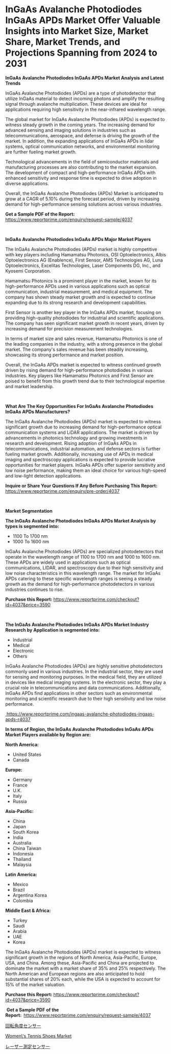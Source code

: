 <p><h1>InGaAs Avalanche Photodiodes InGaAs APDs Market Offer Valuable Insights into Market Size, Market Share, Market Trends, and Projections Spanning from 2024 to 2031</h1></p><p><strong>InGaAs Avalanche Photodiodes InGaAs APDs Market Analysis and Latest Trends</strong></p>
<p><p>InGaAs Avalanche Photodiodes (APDs) are a type of photodetector that utilize InGaAs material to detect incoming photons and amplify the resulting signal through avalanche multiplication. These devices are ideal for applications requiring high sensitivity in the near-infrared wavelength range.</p><p>The global market for InGaAs Avalanche Photodiodes (APDs) is expected to witness steady growth in the coming years. The increasing demand for advanced sensing and imaging solutions in industries such as telecommunications, aerospace, and defense is driving the growth of the market. In addition, the expanding applications of InGaAs APDs in lidar systems, optical communication networks, and environmental monitoring are further fueling market growth.</p><p>Technological advancements in the field of semiconductor materials and manufacturing processes are also contributing to the market expansion. The development of compact and high-performance InGaAs APDs with enhanced sensitivity and response time is expected to drive adoption in diverse applications.</p><p>Overall, the InGaAs Avalanche Photodiodes (APDs) Market is anticipated to grow at a CAGR of 5.10% during the forecast period, driven by increasing demand for high-performance sensing solutions across various industries.</p></p>
<p><strong>Get a Sample PDF of the Report:&nbsp;</strong> <a href="https://www.reportprime.com/enquiry/request-sample/4037">https://www.reportprime.com/enquiry/request-sample/4037</a></p>
<p>&nbsp;</p>
<p><strong>InGaAs Avalanche Photodiodes InGaAs APDs Major Market Players</strong></p>
<p><p>The InGaAs Avalanche Photodiodes (APDs) market is highly competitive with key players including Hamamatsu Photonics, OSI Optoelectronics, Albis Optoelectronics AG (Enablence), First Sensor, AMS Technologies AG, Luna Optoelectronics, Excelitas Technologies, Laser Components DG, Inc., and Kyosemi Corporation.</p><p>Hamamatsu Photonics is a prominent player in the market, known for its high-performance APDs used in various applications such as optical communication, industrial measurement, and medical equipment. The company has shown steady market growth and is expected to continue expanding due to its strong research and development capabilities.</p><p>First Sensor is another key player in the InGaAs APDs market, focusing on providing high-quality photodiodes for industrial and scientific applications. The company has seen significant market growth in recent years, driven by increasing demand for precision measurement technologies.</p><p>In terms of market size and sales revenue, Hamamatsu Photonics is one of the leading companies in the industry, with a strong presence in the global market. The company's sales revenue has been steadily increasing, showcasing its strong performance and market position.</p><p>Overall, the InGaAs APDs market is expected to witness continued growth driven by rising demand for high-performance photodiodes in various industries. Key players like Hamamatsu Photonics and First Sensor are poised to benefit from this growth trend due to their technological expertise and market leadership.</p></p>
<p>&nbsp;</p>
<p><strong>What Are The Key Opportunities For InGaAs Avalanche Photodiodes InGaAs APDs Manufacturers?</strong></p>
<p><p>The InGaAs Avalanche Photodiodes (APDs) market is expected to witness significant growth due to increasing demand for high-performance optical communication systems and LiDAR applications. The market is driven by advancements in photonics technology and growing investments in research and development. Rising adoption of InGaAs APDs in telecommunications, industrial automation, and defense sectors is further fueling market growth. Additionally, increasing use of APDs in medical imaging and spectroscopy applications is expected to provide lucrative opportunities for market players. InGaAs APDs offer superior sensitivity and low noise performance, making them an ideal choice for various high-speed and low-light detection applications.</p></p>
<p><strong>Inquire or Share Your Questions If Any Before Purchasing This Report:</strong> <a href="https://www.reportprime.com/enquiry/pre-order/4037">https://www.reportprime.com/enquiry/pre-order/4037</a></p>
<p>&nbsp;</p>
<p><strong>Market Segmentation</strong></p>
<p><strong>The InGaAs Avalanche Photodiodes InGaAs APDs Market Analysis by types is segmented into:</strong></p>
<p><ul><li>1100 To 1700 nm</li><li>1000 To 1600 nm</li></ul></p>
<p><p>InGaAs Avalanche Photodiodes (APDs) are specialized photodetectors that operate in the wavelength range of 1100 to 1700 nm and 1000 to 1600 nm. These APDs are widely used in applications such as optical communications, LIDAR, and spectroscopy due to their high sensitivity and low noise characteristics in this wavelength range. The market for InGaAs APDs catering to these specific wavelength ranges is seeing a steady growth as the demand for high-performance photodetectors in various industries continues to rise.</p></p>
<p><strong>Purchase this Report:&nbsp;</strong><a href="https://www.reportprime.com/checkout?id=4037&price=3590">https://www.reportprime.com/checkout?id=4037&price=3590</a></p>
<p>&nbsp;</p>
<p><strong>The InGaAs Avalanche Photodiodes InGaAs APDs Market Industry Research by Application is segmented into:</strong></p>
<p><ul><li>Industrial</li><li>Medical</li><li>Electronic</li><li>Others</li></ul></p>
<p><p>InGaAs Avalanche Photodiodes (APDs) are highly sensitive photodetectors commonly used in various industries. In the industrial sector, they are used for sensing and monitoring purposes. In the medical field, they are utilized in devices like medical imaging systems. In the electronic sector, they play a crucial role in telecommunications and data communications. Additionally, InGaAs APDs find applications in other sectors such as environmental monitoring and scientific research due to their high sensitivity and low noise performance.</p></p>
<p><a href="https://www.reportprime.com/ingaas-avalanche-photodiodes-ingaas-apds-r4037">&nbsp;https://www.reportprime.com/ingaas-avalanche-photodiodes-ingaas-apds-r4037</a></p>
<p><strong>In terms of Region, the InGaAs Avalanche Photodiodes InGaAs APDs Market Players available by Region are:</strong></p>
<p>
    <p> <strong> North America: </strong>
        <ul>
            <li>United States</li>
            <li>Canada</li>
        </ul>
        </p> 
    <p> <strong> Europe: </strong>
        <ul>
            <li>Germany</li>
            <li>France</li>
            <li>U.K.</li>
            <li>Italy</li>
            <li>Russia</li>
        </ul>
        </p> 
    <p> <strong> Asia-Pacific: </strong>
        <ul>
            <li>China</li>
            <li>Japan</li>
            <li>South Korea</li>
            <li>India</li>
            <li>Australia</li>
            <li>China Taiwan</li>
            <li>Indonesia</li>
            <li>Thailand</li>
            <li>Malaysia</li>
        </ul>
        </p> 
    <p> <strong> Latin America: </strong>
        <ul>
            <li>Mexico</li>
            <li>Brazil</li>
            <li>Argentina Korea</li>
            <li>Colombia</li>
        </ul>
        </p> 
    <p> <strong> Middle East & Africa: </strong>
        <ul>
            <li>Turkey</li>
            <li>Saudi</li>
            <li>Arabia</li>
            <li>UAE</li>
            <li>Korea</li>
        </ul>
    </p>
    </p>
<p><p>The InGaAs Avalanche Photodiodes (APDs) market is expected to witness significant growth in the regions of North America, Asia-Pacific, Europe, USA, and China. Among these, Asia-Pacific and China are projected to dominate the market with a market share of 35% and 25% respectively. The North American and European regions are also anticipated to hold substantial shares of 20% each, while the USA is expected to account for 15% of the market valuation.</p></p>
<p><strong>Purchase this Report: </strong><a href="https://www.reportprime.com/checkout?id=4037&price=3590">https://www.reportprime.com/checkout?id=4037&price=3590</a></p>
<p>&nbsp;<strong>Get a Sample PDF of the Report:&nbsp;&nbsp;</strong><a href="https://www.reportprime.com/enquiry/request-sample/4037">https://www.reportprime.com/enquiry/request-sample/4037</a></p>
<p><strong></strong></p>
<p><p><a href="https://github.com/LenoraKris2023/Market-Research-Report-List-1/blob/main/915467878183.md">回転角度センサー</a></p><p><a href="https://view.publitas.com/reportprime-1/decoding-women-s-tennis-shoes-market-metrics-market-share-trends-and-growth-patterns/">Women\'s Tennis Shoes Market</a></p><p><a href="https://github.com/VernieBarton2023/Market-Research-Report-List-1/blob/main/473704278184.md">レーザー測定センサー</a></p></p>